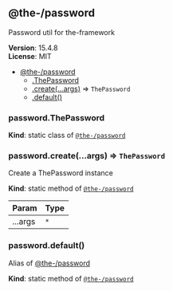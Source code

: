 <!--- Code generated by @the-/script-doc. DO NOT EDIT. -->

<a name="module_@the-/password"></a>

## @the-/password
Password util for the-framework

**Version**: 15.4.8  
**License**: MIT  

* [@the-/password](#module_@the-/password)
    * [.ThePassword](#module_@the-/password.ThePassword)
    * [.create(...args)](#module_@the-/password.create) ⇒ <code>ThePassword</code>
    * [.default()](#module_@the-/password.default)

<a name="module_@the-/password.ThePassword"></a>

### password.ThePassword
**Kind**: static class of [<code>@the-/password</code>](#module_@the-/password)  
<a name="module_@the-/password.create"></a>

### password.create(...args) ⇒ <code>ThePassword</code>
Create a ThePassword instance

**Kind**: static method of [<code>@the-/password</code>](#module_@the-/password)  

| Param | Type |
| --- | --- |
| ...args | <code>\*</code> | 

<a name="module_@the-/password.default"></a>

### password.default()
Alias of [@the-/password](#module_@the-/password)

**Kind**: static method of [<code>@the-/password</code>](#module_@the-/password)  
